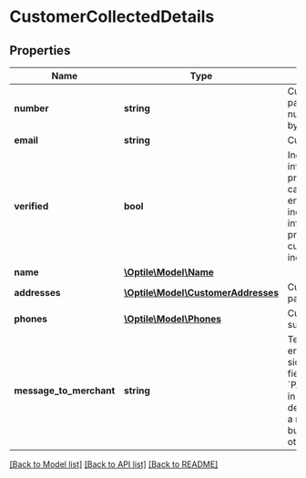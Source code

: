 # CustomerCollectedDetails

## Properties
Name | Type | Description | Notes
------------ | ------------- | ------------- | -------------
**number** | **string** | Customer number supplied by payment provider, this is the number this customer is identified by PSP and not by the merchant. | [optional] 
**email** | **string** | Customer email. | [optional] 
**verified** | **bool** | Indicates whether this customer information is verified by payment provider or not. In most of the cases it is relevant to customer email only. PSP does not explicitly indicates the validity of collected information if this property is not provided or set to &#x60;null&#x60;.  Note: customer addresses have separate indicator to indicate that. | [optional] 
**name** | [**\Optile\Model\Name**](Name.md) |  | [optional] 
**addresses** | [**\Optile\Model\CustomerAddresses**](CustomerAddresses.md) | Customers addresses supplied by payment provider. | [optional] 
**phones** | [**\Optile\Model\Phones**](Phones.md) | Customers phone numbers supplied by payment provider. | [optional] 
**message_to_merchant** | **string** | Textual message to merchant entered by the customer on PSP side during checkout process. E.g. fields &#x60;NOTE&#x60;, &#x60;PAYMENTREQUEST_n_NOTETEXT&#x60; in PayPal API.  Note: PayPal has deprecated the possibility to supply a note during checkout process, but it might still be supported by other PSPs. | [optional] 

[[Back to Model list]](../README.md#documentation-for-models) [[Back to API list]](../README.md#documentation-for-api-endpoints) [[Back to README]](../README.md)


